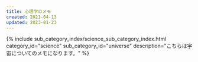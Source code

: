 ```yaml
---
title: 心理学のメモ
created: 2021-04-13
updated: 2023-01-23
---
```

{% include sub_category_index/science_sub_category_index.html
    category_id="science"
    sub_category_id="universe"
    description="こちらは宇宙についてのメモになります。" %}

